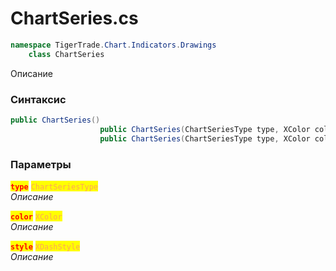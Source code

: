 
# ChartSeries.cs
```csharp
namespace TigerTrade.Chart.Indicators.Drawings  
    class ChartSeries
```

Описание

### Синтаксис
```csharp
public ChartSeries()
                    public ChartSeries(ChartSeriesType type, XColor color)
                    public ChartSeries(ChartSeriesType type, XColor color, XDashStyle style)
```

### Параметры  
<mark style="color:red;">**`type`**</mark> <mark style="color: rgb(255, 166, 87);">`ChartSeriesType`</mark>  
 *Описание*  
  
<mark style="color:red;">**`color`**</mark> <mark style="color: rgb(255, 166, 87);">`XColor`</mark>  
 *Описание*  
  
<mark style="color:red;">**`style`**</mark> <mark style="color: rgb(255, 166, 87);">`XDashStyle`</mark>  
 *Описание*  
  

                    
                    